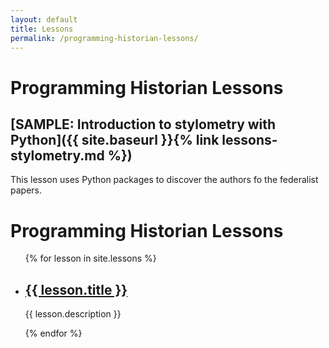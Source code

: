 ```yaml
---
layout: default
title: Lessons
permalink: /programming-historian-lessons/
---
```

# Programming Historian Lessons
## [SAMPLE: Introduction to stylometry with Python]({{ site.baseurl }}{% link lessons-stylometry.md %})
This lesson uses Python packages to discover the authors fo the federalist papers.

<h1>Programming Historian Lessons</h1>

<ul>
  {% for lesson in site.lessons %}
    <li>
      <h2><a href="{{ lesson.url }}">{{ lesson.title }}</a></h2>
      <p>{{ lesson.description }}<p>
    </li>
  {% endfor %}
</ul>